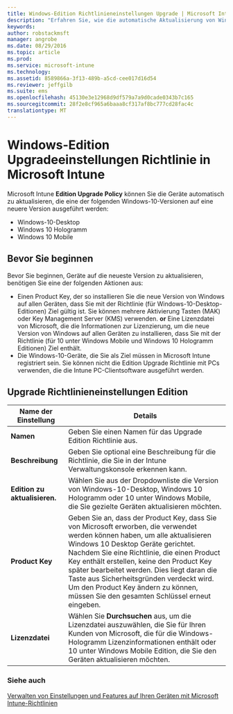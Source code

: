 ```yaml
---
title: Windows-Edition Richtlinieneinstellungen Upgrade | Microsoft Intune
description: "Erfahren Sie, wie die automatische Aktualisierung von Windows 10 Geräte auf die neueste Version mit Intune."
keywords: 
author: robstackmsft
manager: angrobe
ms.date: 08/29/2016
ms.topic: article
ms.prod: 
ms.service: microsoft-intune
ms.technology: 
ms.assetid: 8589866a-3f13-489b-a5cd-cee017d16d54
ms.reviewer: jeffgilb
ms.suite: ems
ms.openlocfilehash: 45130e3e12968d9df579a7a9d0cade0343b7c165
ms.sourcegitcommit: 28f2e8cf965a6baaa8cf317af8bc777cd28fac4c
translationtype: MT
---
```

# Windows-Edition Upgradeeinstellungen Richtlinie in Microsoft Intune
Microsoft Intune **Edition Upgrade Policy** können Sie die Geräte automatisch zu aktualisieren, die eine der folgenden Windows-10-Versionen auf eine neuere Version ausgeführt werden:
* Windows-10-Desktop
* Windows 10 Hologramm
* Windows 10 Mobile

## Bevor Sie beginnen
Bevor Sie beginnen, Geräte auf die neueste Version zu aktualisieren, benötigen Sie eine der folgenden Aktionen aus:
* Einen Product Key, der so installieren Sie die neue Version von Windows auf allen Geräten, dass Sie mit der Richtlinie (für Windows-10-Desktop-Editionen) Ziel gültig ist. Sie können mehrere Aktivierung Tasten (MAK) oder Key Management Server (KMS) verwenden.
**or** Eine Lizenzdatei von Microsoft, die die Informationen zur Lizenzierung, um die neue Version von Windows auf allen Geräten zu installieren, dass Sie mit der Richtlinie (für 10 unter Windows Mobile und Windows 10 Hologramm Editionen) Ziel enthält.
* Die Windows-10-Geräte, die Sie als Ziel müssen in Microsoft Intune registriert sein. Sie können nicht die Edition Upgrade Richtlinie mit PCs verwenden, die die Intune PC-Clientsoftware ausgeführt werden.

## Upgrade Richtlinieneinstellungen Edition

|Name der Einstellung|Details|
|-|-|
|**Namen**|Geben Sie einen Namen für das Upgrade Edition Richtlinie aus.|
|**Beschreibung**|Geben Sie optional eine Beschreibung für die Richtlinie, die Sie in der Intune Verwaltungskonsole erkennen kann.
|**Edition zu aktualisieren.**|Wählen Sie aus der Dropdownliste die Version von Windows-10-Desktop, Windows 10 Hologramm oder 10 unter Windows Mobile, die Sie gezielte Geräten aktualisieren möchten.
|**Product Key**|Geben Sie an, dass der Product Key, dass Sie von Microsoft erworben, die verwendet werden können haben, um alle aktualisieren Windows 10 Desktop Geräte gerichtet.<br>Nachdem Sie eine Richtlinie, die einen Product Key enthält erstellen, keine den Product Key später bearbeitet werden. Dies liegt daran die Taste aus Sicherheitsgründen verdeckt wird. Um den Product Key ändern zu können, müssen Sie den gesamten Schlüssel erneut eingeben.
|**Lizenzdatei**|Wählen Sie **Durchsuchen** aus, um die Lizenzdatei auszuwählen, die Sie für Ihren Kunden von Microsoft, die für die Windows-Hologramm Lizenzinformationen enthält oder 10 unter Windows Mobile Edition, die Sie den Geräten aktualisieren möchten.

### Siehe auch
[Verwalten von Einstellungen und Features auf Ihren Geräten mit Microsoft Intune-Richtlinien](manage-settings-and-features-on-your-devices-with-microsoft-intune-policies.md)
